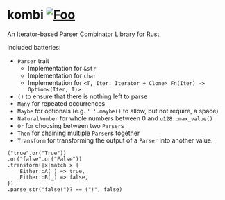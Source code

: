# kombi [![Foo](https://docs.rs/kombi/badge.svg)](https://docs.rs/kombi)

An Iterator-based Parser Combinator Library for Rust.

Included batteries:
* `Parser` trait
    * Implementation for `&str`
    * Implementation for `char`
    * Implementation for `<T, Iter: Iterator + Clone> Fn(Iter) -> Option<(Iter, T)>`
* `()` to ensure that there is nothing left to parse
* `Many` for repeated occurrences
* `Maybe` for optionals (e.g. `' '.maybe()` to allow, but not require, a space)
* `NaturalNumber` for whole numbers between 0 and `u128::max_value()`
* `Or` for choosing between two `Parser`s
* `Then` for chaining multiple `Parser`s together
* `Transform` for transforming the output of a `Parser` into another value.

```
("true".or("True"))
.or("false".or("False"))
.transform(|x|match x {
    Either::A(_) => true,
    Either::B(_) => false,
})
.parse_str("false!")? == ("!", false)
```